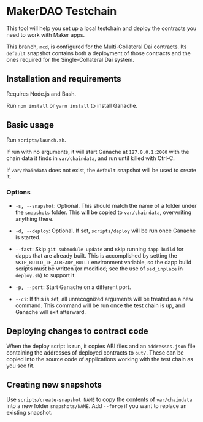 # MakerDAO Testchain

This tool will help you set up a local testchain and deploy the contracts you need to work with Maker apps.

This branch, `mcd`, is configured for the Multi-Collateral Dai contracts. Its `default` snapshot contains both a deployment of those contracts and the ones required for the Single-Collateral Dai system.

## Installation and requirements

Requires Node.js and Bash.

Run `npm install` or `yarn install` to install Ganache.

## Basic usage

Run `scripts/launch.sh`.

If run with no arguments, it will start Ganache at `127.0.0.1:2000` with the chain data it finds in `var/chaindata`, and run until killed with Ctrl-C.

If `var/chaindata` does not exist, the `default` snapshot will be used to create it.

### Options

* `-s, --snapshot`: Optional. This should match the name of a folder under the `snapshots` folder. This will be copied to `var/chaindata`, overwriting anything there.

* `-d, --deploy`: Optional. If set, `scripts/deploy` will be run once Ganache is started.

* `--fast`: Skip `git submodule update` and skip running `dapp build` for dapps that are already built. This is accomplished by setting the `SKIP_BUILD_IF_ALREADY_BUILT` environment variable, so the dapp build scripts must be written (or modified; see the use of `sed_inplace` in `deploy.sh`) to support it.

* `-p, --port`: Start Ganache on a different port.

* `--ci`: If this is set, all unrecognized arguments will be treated as a new command. This command will be run once the test chain is up, and Ganache will exit afterward.

## Deploying changes to contract code

When the deploy script is run, it copies ABI files and an `addresses.json` file containing the addresses of deployed contracts to `out/`. These can be copied into the source code of applications working with the test chain as you see fit.

## Creating new snapshots

Use `scripts/create-snapshot NAME` to copy the contents of `var/chaindata` into a new folder `snapshots/NAME`. Add `--force` if you want to replace an existing snapshot.
